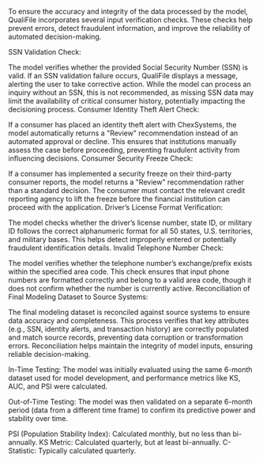 To ensure the accuracy and integrity of the data processed by the model, QualiFile incorporates several input verification checks. These checks help prevent errors, detect fraudulent information, and improve the reliability of automated decision-making.

SSN Validation Check:

The model verifies whether the provided Social Security Number (SSN) is valid.
If an SSN validation failure occurs, QualiFile displays a message, alerting the user to take corrective action.
While the model can process an inquiry without an SSN, this is not recommended, as missing SSN data may limit the availability of critical consumer history, potentially impacting the decisioning process.
Consumer Identity Theft Alert Check:

If a consumer has placed an identity theft alert with ChexSystems, the model automatically returns a "Review" recommendation instead of an automated approval or decline.
This ensures that institutions manually assess the case before proceeding, preventing fraudulent activity from influencing decisions.
Consumer Security Freeze Check:

If a consumer has implemented a security freeze on their third-party consumer reports, the model returns a "Review" recommendation rather than a standard decision.
The consumer must contact the relevant credit reporting agency to lift the freeze before the financial institution can proceed with the application.
Driver’s License Format Verification:

The model checks whether the driver’s license number, state ID, or military ID follows the correct alphanumeric format for all 50 states, U.S. territories, and military bases.
This helps detect improperly entered or potentially fraudulent identification details.
Invalid Telephone Number Check:

The model verifies whether the telephone number’s exchange/prefix exists within the specified area code.
This check ensures that input phone numbers are formatted correctly and belong to a valid area code, though it does not confirm whether the number is currently active.
Reconciliation of Final Modeling Dataset to Source Systems:

The final modeling dataset is reconciled against source systems to ensure data accuracy and completeness.
This process verifies that key attributes (e.g., SSN, identity alerts, and transaction history) are correctly populated and match source records, preventing data corruption or transformation errors.
Reconciliation helps maintain the integrity of model inputs, ensuring reliable decision-making.


In-Time Testing: The model was initially evaluated using the same 6-month dataset used for model development, and performance metrics like KS, AUC, and PSI were calculated.

Out-of-Time Testing: The model was then validated on a separate 6-month period (data from a different time frame) to confirm its predictive power and stability over time.


PSI (Population Stability Index): Calculated monthly, but no less than bi-annually.
KS Metric: Calculated quarterly, but at least bi-annually.
C-Statistic: Typically calculated quarterly.





